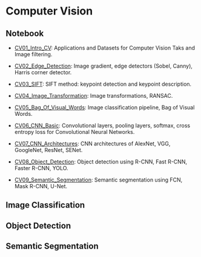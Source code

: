 # Computer Vision

## Notebook

- [CV01_Intro_CV](https://github.com/Jiaying-Wu/ComputerVision/blob/main/CV01_Intro_CV.ipynb): Applications and Datasets for Computer Vision Taks and Image filtering.

- [CV02_Edge_Detection](https://github.com/Jiaying-Wu/ComputerVision/blob/main/CV02_Edge_Detection.ipynb): Image gradient, edge detectors (Sobel, Canny), Harris corner detector.

- [CV03_SIFT](https://github.com/Jiaying-Wu/ComputerVision/blob/main/CV03_SIFT.ipynb): SIFT method: keypoint detection and keypoint description.

- [CV04_Image_Transformation](https://github.com/Jiaying-Wu/ComputerVision/blob/main/CV04_Image_Transformation.ipynb): Image transformations, RANSAC.

- [CV05_Bag_Of_Visual_Words](https://github.com/Jiaying-Wu/ComputerVision/blob/main/CV05_Bag_Of_Visual_Words.ipynb): Image classification pipeline, Bag of Visual Words.

- [CV06_CNN_Basic](https://github.com/Jiaying-Wu/ComputerVision/blob/main/CV06_CNN_Basic.ipynb): Convolutional layers, pooling layers, softmax, cross entropy loss for Convolutional Neural Networks.

- [CV07_CNN_Architectures](https://github.com/Jiaying-Wu/ComputerVision/blob/main/CV07_CNN_Architectures.ipynb): CNN architectures of AlexNet, VGG, GoogleNet, ResNet, SENet.

- [CV08_Object_Detection](https://github.com/Jiaying-Wu/ComputerVision/blob/main/CV08_Object_Detection.ipynb): Object detection using R-CNN, Fast R-CNN, Faster R-CNN, YOLO.

- [CV09_Semantic_Segmentation](https://github.com/Jiaying-Wu/ComputerVision/blob/main/CV09_Semantic_Segmentation.ipynb): Semantic segmentation using FCN, Mask R-CNN, U-Net.

## Image Classification


## Object Detection


## Semantic Segmentation